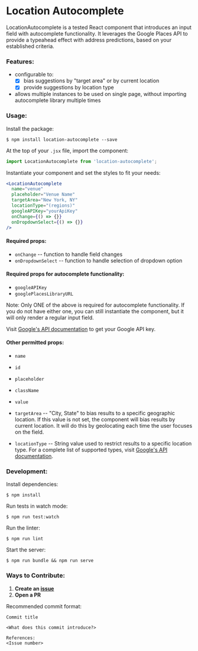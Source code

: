 # Location Autocomplete
LocationAutocomplete is a tested React component that introduces an input field with autocomplete functionality.  It leverages the Google Places API to provide a typeahead effect with address predictions, based on your established criteria.

### Features:
- configurable to:
  - [x] bias suggestions by "target area" or by current location
  - [x] provide suggestions by location type
- allows multiple instances to be used on single page, without importing autocomplete library multiple times

### Usage:
Install the package:
```
$ npm install location-autocomplete --save
```

At the top of your `.jsx` file, import the component:
```jsx
import LocationAutocomplete from 'location-autocomplete';
```

Instantiate your component and set the styles to fit your needs:
```jsx
<LocationAutocomplete
  name="venue"
  placeholder="Venue Name"
  targetArea="New York, NY"
  locationType="(regions)"
  googleAPIKey="yourApiKey"
  onChange={() => {}}
  onDropdownSelect={() => {}}
/>
```

#### Required props:
- `onChange` -- function to handle field changes
- `onDropdownSelect` -- function to handle selection of dropdown option

#### Required props for autocomplete functionality:
- `googleAPIKey`
- `googlePlacesLibraryURL`

Note: Only ONE of the above is required for autocomplete functionality.  If you do not have either one, you can still instantiate the component, but it will only render a regular input field.

Visit [Google's API documentation](https://developers.google.com/maps/web/) to get your Google API key.

#### Other permitted props:
- `name`
- `id`
- `placeholder`
- `className`
- `value`

- `targetArea` -- "City, State" to bias results to a specific geographic location.  If this value is not set, the component will bias results by current location.  It will do this by geolocating each time the user focuses on the field.

- `locationType` -- String value used to restrict results to a specific location type.  For a complete list of supported types, visit [Google's API documentation](https://developers.google.com/places/supported_types).

### Development:
Install dependencies:
```
$ npm install
```

Run tests in watch mode:
```
$ npm run test:watch
```

Run the linter:
```
$ npm run lint
```

Start the server:
```
$ npm run bundle && npm run serve
```

### Ways to Contribute:
1. __Create an [issue](https://github.com/jmsardina/location-autocomplete/issues)__
2. __Open a PR__

Recommended commit format:

```
Commit title

<What does this commit introduce?>

References:
<Issue number>
```
